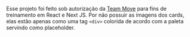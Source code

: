 Esse projeto foi feito sob autorização da <a href="https://teammove.com.br">Team Move</a> para fins de treinamento em React e Next JS. Por não possuir as imagens dos cards, elas estão apenas como uma tag <code>\<div></code> colorida de acordo com a paleta servindo como placeholder.
